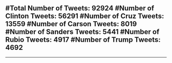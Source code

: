 #Total Number of Tweets: 92924 
#Number of Clinton Tweets: 56291
#Number of Cruz Tweets: 13559
#Number of Carson Tweets: 8019
#Number of Sanders Tweets: 5441
#Number of Rubio Tweets: 4917
#Number of Trump Tweets: 4692
---
---
